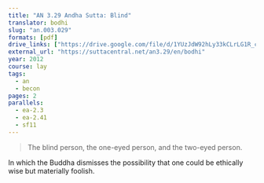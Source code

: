 ```yaml
---
title: "AN 3.29 Andha Sutta: Blind"
translator: bodhi
slug: "an.003.029"
formats: [pdf]
drive_links: ["https://drive.google.com/file/d/1YUzJdW92hLy33kCLrLG1R_cXXy4reSXt/view?usp=drivesdk"]
external_url: "https://suttacentral.net/an3.29/en/bodhi"
year: 2012
course: lay
tags:
  - an
  - becon
pages: 2
parallels:
  - ea-2.3
  - ea-2.41
  - sf11
---
```


> The blind person, the one-eyed person, and the two-eyed person.

In which the Buddha dismisses the possibility that one could be ethically wise but materially foolish.

